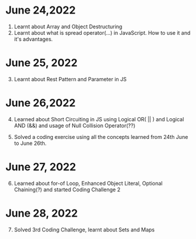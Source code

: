 # June 24,2022

1. Learnt about Array and Object Destructuring
2. Learnt about what is spread operator(...) in JavaScript. How to use it and it's advantages.

# June 25, 2022

3. Learnt about Rest Pattern and Parameter in JS

# June 26,2022

4. Learned about Short Circuiting in JS using Logical OR( || ) and Logical AND (&&) and usage of Null Collision Operator(??)

5. Solved a coding exercise using all the concepts learned from 24th June to June 26th.

# June 27, 2022

6. Learned about for-of Loop, Enhanced Object Literal, Optional Chaining(?) and started Coding Challenge 2

# June 28, 2022

7. Solved 3rd Coding Challenge, learnt about Sets and Maps
